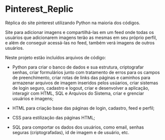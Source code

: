 # Pinterest_Replic
 Réplica do site pinterest utilizando Python na maioria dos códigos.

 Site para adicionar imagens e compartilhá-las em um feed onde todas os usuários que adicionarem imagens terão as mesmas em seu próprio perfil, e além de conseguir acessá-las no feed, também verá imagens de outros usuários.

 Neste projeto estão incluídos arquivos de código:

 - Python para criar o banco de dados e sua estrutura, criptografar senhas, criar formulários junto com tratamento de erros para os campos de preenchimento, criar rotas de links das páginas e caminhos para armazenar arquivos de imagem inseridos pelos usúarios, criar sistemas de login seguro, cadastro e logout, criar e desenvolver a aplicação, interagir com HTML, SQL e Arquivos do Sistema, criar e grenciar usuários e imagens;

 - HTML para criação base das páginas de login, cadastro, feed e perfil;
 
 - CSS para estilização das páginas HTML;

 - SQL para comportar os dados dos usuários, como email, senhas seguras (criptografadas), id de imagem e de usuário, etc.


